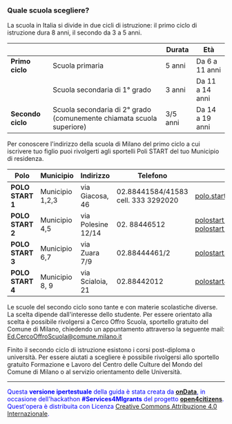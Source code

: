 ### Quale scuola scegliere?

La scuola in Italia si divide in due cicli di istruzione: il primo ciclo
di istruzione dura 8 anni, il secondo da 3 a 5 anni.

|||Durata|Età|
|---|---|---|---|
|**Primo ciclo**|Scuola primaria|5 anni|Da 6 a 11 anni|
||Scuola secondaria di 1° grado|3 anni|Da 11 a 14 anni|
|**Secondo ciclo**|Scuola secondaria di 2° grado (comunemente chiamata scuola superiore)|3/5 anni|Da 14 a 19 anni|

Per conoscere l'indirizzo della scuola di Milano del primo ciclo a cui
iscrivere tuo figlio puoi rivolgerti agli sportelli Poli START del tuo
Municipio di residenza.

|Polo|Municipio|Indirizzo|Telefono|email|
|-|-|-|-|-|
|**POLO START 1**|Municipio 1,2,3|via Giacosa, 46|02.88441584/41583 cell. 333 3292020|[polo.start1@gmail.com](mailto:polo.start1@gmail.com)|
|**POLO START 2**|Municipio 4,5|via Polesine 12/14|02. 88446512|[polostart2@gmail.com](mailto:polostart2@gmail.com), [polostart2info@gmail.com](mailto:polostart2info@gmail.com)
|**POLO START 3**|Municipio 6,7|via Zuara 7/9|02.88444461/2|[polostart3@gmail.com](mailto:polostart3@gmail.com)
|**POLO START 4**|Municipio 8, 9|via Scialoia, 21|02.88442012| [polostart4@gmail.com](mailto:polostart4@gmail.com)

Le scuole del secondo ciclo sono tante e con materie scolastiche
diverse. La scelta dipende dall'interesse dello studente. Per essere
orientato alla scelta è possibile rivolgersi a Cerco Offro Scuola,
sportello gratuito del Comune di Milano, chiedendo un appuntamento
attraverso la seguente mail: [Ed.CercoOffroScuola@comune.milano.it](mailto:Ed.CercoOffroScuola@comune.milano.it)

Finito il secondo ciclo di istruzione esistono i corsi post-diploma o università. Per essere aiutati a scegliere è possibile rivolgersi allo sportello gratuito Formazione e Lavoro del Centro delle Culture del Mondo del Comune di Milano o al servizio orientamento delle Università.

---
<footer style="color:blue !important;">
<div id="about">
Questa <strong>versione ipertestuale</strong> della guida è stata creata da <a href="http://ondata.it/" target="_blank"><strong>onData</strong></a>, in occasione dell'hackathon <strong>#Services4MIgrants</strong> del progetto <a href="http://open4citizens.eu/" target="_blank"><strong>open4citizens</strong></a>.
</div>
<div id="licenza">
Quest'opera è distribuita con Licenza <a rel="license" href="http://creativecommons.org/licenses/by/4.0/">Creative Commons Attribuzione 4.0 Internazionale</a>.
</div>
</footer>